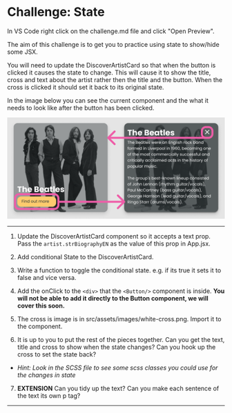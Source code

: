 # Challenge: State

In VS Code right click on the challenge.md file and click "Open Preview".

The aim of this challenge is to get you to practice using state to show/hide some JSX.

You will need to update the DiscoverArtistCard so that when the button is clicked it causes the state to change. This will cause it to show the title, cross and text about the artist rather then the title and the button. When the cross is clicked it should set it back to its original state.

In the image below you can see the current component and the what it needs to look like after the button has been clicked.

<img src="./images/state.PNG" width="600"/>

---

1. Update the DiscoverArtistCard component so it accepts a text prop. Pass the `artist.strBiographyEN` as the value of this prop in App.jsx.

2. Add conditional State to the DiscoverArtistCard.

3. Write a function to toggle the conditional state.
   e.g. if its true it sets it to false and vice versa.

4. Add the onClick to the `<div>` that the `<Button/>` component is inside. **You will not be able to add it directly to the Button component, we will cover this soon.**

5. The cross is image is in src/assets/images/white-cross.png. Import it to the component.

6. It is up to you to put the rest of the pieces together. Can you get the text, title and cross to show when the state changes? Can you hook up the cross to set the state back?

- _Hint: Look in the SCSS file to see some scss classes you could use for the changes in state_

7. **EXTENSION** Can you tidy up the text? Can you make each sentence of the text its own p tag?

---
